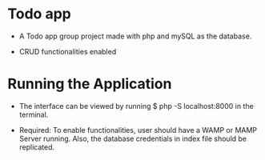 # Todo app

- A Todo app group project made with php and mySQL as the database.

- CRUD functionalities enabled

# Running the Application

- The interface can be viewed by running $ php -S localhost:8000 in the terminal.

- Required: To enable functionalities, user should have a WAMP or MAMP Server running. Also, the database credentials in index file should be replicated.
